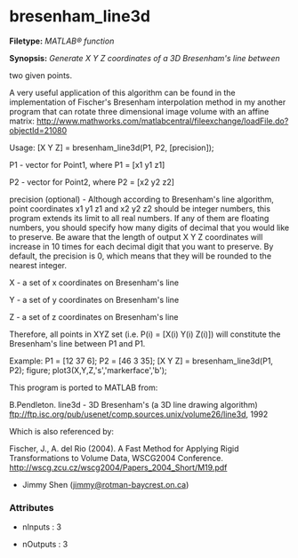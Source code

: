 # bresenham_line3d

**Filetype:** _MATLAB&reg; function_

**Synopsis:** _Generate X Y Z coordinates of a 3D Bresenham's line between_

two given points.

A very useful application of this algorithm can be found in the
implementation of Fischer's Bresenham interpolation method in my
another program that can rotate three dimensional image volume
with an affine matrix:
http://www.mathworks.com/matlabcentral/fileexchange/loadFile.do?objectId=21080

Usage: [X Y Z] = bresenham_line3d(P1, P2, [precision]);

P1	- vector for Point1, where P1 = [x1 y1 z1]

P2	- vector for Point2, where P2 = [x2 y2 z2]

precision (optional) - Although according to Bresenham's line
algorithm, point coordinates x1 y1 z1 and x2 y2 z2 should
be integer numbers, this program extends its limit to all
real numbers. If any of them are floating numbers, you
should specify how many digits of decimal that you would
like to preserve. Be aware that the length of output X Y
Z coordinates will increase in 10 times for each decimal
digit that you want to preserve. By default, the precision
is 0, which means that they will be rounded to the nearest
integer.

X	- a set of x coordinates on Bresenham's line

Y	- a set of y coordinates on Bresenham's line

Z	- a set of z coordinates on Bresenham's line

Therefore, all points in XYZ set (i.e. P(i) = [X(i) Y(i) Z(i)])
will constitute the Bresenham's line between P1 and P1.

Example:
P1 = [12 37 6];     P2 = [46 3 35];
[X Y Z] = bresenham_line3d(P1, P2);
figure; plot3(X,Y,Z,'s','markerface','b');

This program is ported to MATLAB from:

B.Pendleton.  line3d - 3D Bresenham's (a 3D line drawing algorithm)
ftp://ftp.isc.org/pub/usenet/comp.sources.unix/volume26/line3d, 1992

Which is also referenced by:

Fischer, J., A. del Rio (2004).  A Fast Method for Applying Rigid
Transformations to Volume Data, WSCG2004 Conference.
http://wscg.zcu.cz/wscg2004/Papers_2004_Short/M19.pdf

- Jimmy Shen (jimmy@rotman-baycrest.on.ca)


### Attributes


- nInputs : 3

- nOutputs : 3
